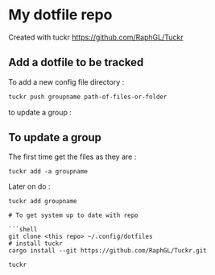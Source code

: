 # My dotfile repo 

Created with tuckr  https://github.com/RaphGL/Tuckr

## Add a dotfile to be tracked 

To add a new config file directory :
``` bash
tuckr push groupname path-of-files-or-folder
```
to update a group :  


## To update a group 

The first time get the files as they are :  
```shell
tuckr add -a groupname
```

Later on do :
```shell
tuckr add groupname

# To get system up to date with repo

```shell
git clone <this repo> ~/.config/dotfiles
# install tuckr
cargo install --git https://github.com/RaphGL/Tuckr.git

tuckr 
